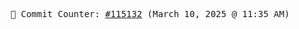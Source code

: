 <p align="center">
    <samp>
        📮 Commit Counter: <a href="https://github.com/Javascript-void0/Javascript-void0/commits/main">#115132</a> (March 10, 2025 @ 11:35 AM)
    </samp>
</p>